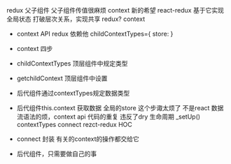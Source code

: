 redux 父子组件 父子组件传值很麻烦
context 新的希望 react-redux 基于它实现全局状态
打破层次关系，实现共享
redux? context

- context API redux 依赖他
childContextTypes={
    store:
}


- context 四步
- childContextTypes 顶层组件中规定类型
- getchildContext 顶层组件中设置
-  后代组件通过contextTypes规定数据类型
-  后代组件this.context 获取数据
全局的store
这个步诹太烦了 不是react 数据流语法的烦，context 
api 代码的重复 违反了dry 
生命周期 _setUp() contextTypes
connect rezct-redux HOC

- connect 封装 有关的context的操作都交给它
- 后代组件，只需要做自己的事
